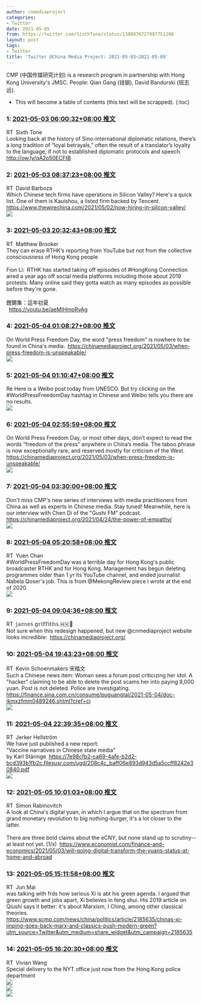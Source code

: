 ```yaml
---
author: cnmediaproject
categories:
- Twitter
date: 2021-05-05
from: https://twitter.com/SixthTone/status/1388976727997751298
layout: post
tags:
- Twitter
title: 'Twitter @China Media Project: 2021-05-03~2021-05-09'
---
```


CMP (中国传媒研究计划) is a research program in partnership with Hong Kong University's JMSC. People: Qian Gang (钱钢), David Bandurski (班志远). 

* This will become a table of contents (this text will be scrapped).
{:toc}

### 1: [2021-05-03 06:00:32+08:00 推文](https://twitter.com/SixthTone/status/1388976727997751298)

RT Sixth Tone<br>Looking back at the history of Sino-international diplomatic relations, there’s a long tradition of “loyal betrayals,” often the result of a translator’s loyalty to the language, if not to established diplomatic protocols and speech. <a href="http://ow.ly/qA2o50ECFtB" target="_blank" rel="noopener noreferrer">http://ow.ly/qA2o50ECFtB</a>

### 2: [2021-05-03 08:37:23+08:00 推文](https://twitter.com/DavidBarboza2/status/1389016198583668742)

RT David Barboza<br>Which Chinese tech firms have operations in Silicon Valley? Here's a quick list. One of them is Kauishou, a listed firm backed by Tencent. <a href="https://www.thewirechina.com/2021/05/02/now-hiring-in-silicon-valley/" target="_blank" rel="noopener noreferrer">https://www.thewirechina.com/2021/05/02/now-hiring-in-silicon-valley/</a><br><img style src="https://pbs.twimg.com/media/E0bG243WQAkmGPZ?format=jpg&name=orig" referrerpolicy="no-referrer">

### 3: [2021-05-03 20:32:43+08:00 推文](https://twitter.com/mbrookerhk/status/1389196218794864643)

RT Matthew Brooker<br>They can erase RTHK’s reporting  from YouTube but not from the collective consciousness of Hong Kong people<br><br>Fion Li: RTHK has started taking off episodes of #HongKong Connection aired a year ago off social media platforms including those about 2019 protests. Many online said they gotta watch as many episodes as possible before they're gone.<br><br>鏗鏘集：這年初夏<br> <a href="https://youtu.be/aeMIHmpRyAg" target="_blank" rel="noopener noreferrer">https://youtu.be/aeMIHmpRyAg</a>

### 4: [2021-05-04 01:08:27+08:00 推文](https://twitter.com/cnmediaproject/status/1389265609356087299)

On World Press Freedom Day, the word "press freedom" is nowhere to be found in China's media. <a href="https://chinamediaproject.org/2021/05/03/when-press-freedom-is-unspeakable/" target="_blank" rel="noopener noreferrer">https://chinamediaproject.org/2021/05/03/when-press-freedom-is-unspeakable/</a><br><img style src="https://pbs.twimg.com/media/E0eprCvWQAM6_Bv?format=jpg&name=orig" referrerpolicy="no-referrer">

### 5: [2021-05-04 01:10:47+08:00 推文](https://twitter.com/cnmediaproject/status/1389266197087236098)

Re Here is a Weibo post today from UNESCO. But try clicking on the #WorldPressFreedomDay hashtag in Chinese and Weibo tells you there are no results.<br><img style src="https://pbs.twimg.com/media/E0eqOVvXsAMmSdT?format=jpg&name=orig" referrerpolicy="no-referrer">

### 6: [2021-05-04 02:55:59+08:00 推文](https://twitter.com/cnmediaproject/status/1389292671232053252)

On World Press Freedom Day, or most other days, don’t expect to read the words “freedom of the press” anywhere in China’s media. The taboo phrase is now exceptionally rare, and reserved mostly for criticism of the West. <a href="https://chinamediaproject.org/2021/05/03/when-press-freedom-is-unspeakable/" target="_blank" rel="noopener noreferrer">https://chinamediaproject.org/2021/05/03/when-press-freedom-is-unspeakable/</a><br><img style src="https://pbs.twimg.com/media/E0fCSc7WUAYsuAW?format=jpg&name=orig" referrerpolicy="no-referrer">

### 7: [2021-05-04 03:30:00+08:00 推文](https://twitter.com/cnmediaproject/status/1389301233882648582)

Don't miss CMP's new series of interviews with media practitioners from China as well as experts in Chinese media. Stay tuned! Meanwhile, here is our interview with Chen Di of the "Gushi FM" podcast. <a href="https://chinamediaproject.org/2021/04/24/the-power-of-empathy/" target="_blank" rel="noopener noreferrer">https://chinamediaproject.org/2021/04/24/the-power-of-empathy/</a><br><img style src="https://pbs.twimg.com/media/E0fKDnBXIAEmVRI?format=jpg&name=orig" referrerpolicy="no-referrer">

### 8: [2021-05-04 05:20:58+08:00 推文](https://twitter.com/xinwenxiaojie/status/1389329156408815624)

RT Yuen Chan<br>#WorldPressFreedomDay was a terrible day for Hong Kong's public broadcaster RTHK and for Hong Kong. Management has begun deleting programmes older than 1 yr its YouTube channel, and ended journalist Nabela Qoser's job. This is from @MekongReview piece I wrote at the end of 2020.<br><img style src="https://pbs.twimg.com/media/E0fh-QGXoAU5cQB?format=png&name=orig" referrerpolicy="no-referrer">

### 9: [2021-05-04 09:04:36+08:00 推文](https://twitter.com/jgriffiths/status/1389385437479792649)

RT 𝕛𝕒𝕞𝕖𝕤 𝕘𝕣𝕚𝕗𝕗𝕚𝕥𝕙𝕤 🇭🇰🏴󠁧󠁢󠁷󠁬󠁳󠁿<br>Not sure when this redesign happened, but new @cnmediaproject website looks incredible: <a href="https://chinamediaproject.org/" target="_blank" rel="noopener noreferrer">https://chinamediaproject.org/</a>

### 10: [2021-05-04 19:43:23+08:00 推文](https://twitter.com/schoenmakersk/status/1389546191331856384)

RT Kevin Schoenmakers 宋楷文<br>Such a Chinese news item: Woman sees a forum post criticizing her idol. A "hacker" claiming to be able to delete the post scams her into paying 8,000 yuan. Post is not deleted. Police are investigating. <a href="https://finance.sina.com.cn/consume/puguangtai/2021-05-04/doc-ikmxzfmm0489246.shtml?cref=cj" target="_blank" rel="noopener noreferrer">https://finance.sina.com.cn/consume/puguangtai/2021-05-04/doc-ikmxzfmm0489246.shtml?cref=cj</a><br><img style src="https://pbs.twimg.com/media/E0ioqgrVkAE6w36?format=png&name=orig" referrerpolicy="no-referrer">

### 11: [2021-05-04 22:39:35+08:00 推文](https://twitter.com/JerkerHellstrom/status/1389590536533823489)

RT Jerker Hellström<br>We have just published a new report: <br>"Vaccine narratives in Chinese state media"<br>by Karl Stäringe <a href="https://7e98cfb2-ca69-4afe-b2d2-bcd393b1fb2c.filesusr.com/ugd/208c4c_baff06e893d943d5a5ccff8242e30840.pdf" target="_blank" rel="noopener noreferrer">https://7e98cfb2-ca69-4afe-b2d2-bcd393b1fb2c.filesusr.com/ugd/208c4c_baff06e893d943d5a5ccff8242e30840.pdf</a><br><img style src="https://pbs.twimg.com/media/E0jQ5QyXEAISJ_Y?format=jpg&name=orig" referrerpolicy="no-referrer">

### 12: [2021-05-05 10:01:03+08:00 推文](https://twitter.com/S_Rabinovitch/status/1389762032791134216)

RT Simon Rabinovitch<br>A look at China's digital yuan, in which I argue that on the spectrum from grand monetary revolution to big nothing-burger, it's a lot closer to the latter.<br><br>There are three bold claims about the eCNY, but none stand up to scrutiny--at least not yet. (1/x) <a href="https://www.economist.com/finance-and-economics/2021/05/03/will-going-digital-transform-the-yuans-status-at-home-and-abroad" target="_blank" rel="noopener noreferrer">https://www.economist.com/finance-and-economics/2021/05/03/will-going-digital-transform-the-yuans-status-at-home-and-abroad</a>

### 13: [2021-05-05 15:11:58+08:00 推文](https://twitter.com/Junmai1103/status/1389840278316490752)

RT Jun Mai<br>was talking with frds how serious Xi is abt his green agenda. I argued that green growth and jobs apart, Xi believes in feng shui. His 2019 article on Qiushi says it better: it's about Marxism, I Ching, among other classical theories. <a href="https://www.scmp.com/news/china/politics/article/2185635/chinas-xi-jinping-goes-back-marx-and-classics-push-modern-green?utm_source=Twitter&utm_medium=share_widget&utm_campaign=2185635" target="_blank" rel="noopener noreferrer">https://www.scmp.com/news/china/politics/article/2185635/chinas-xi-jinping-goes-back-marx-and-classics-push-modern-green?utm_source=Twitter&utm_medium=share_widget&utm_campaign=2185635</a>

### 14: [2021-05-05 16:20:30+08:00 推文](https://twitter.com/vwang3/status/1389857521406341121)

RT Vivian Wang<br>Special delivery to the NYT office just now from the Hong Kong police department<br><img style src="https://pbs.twimg.com/media/E0nEBk-VcAIKzg_?format=jpg&name=orig" referrerpolicy="no-referrer"><br><img style src="https://pbs.twimg.com/media/E0nECMmUcAAvyhH?format=jpg&name=orig" referrerpolicy="no-referrer"><br><img style src="https://pbs.twimg.com/media/E0nEC4OUYAMstsY?format=jpg&name=orig" referrerpolicy="no-referrer">

